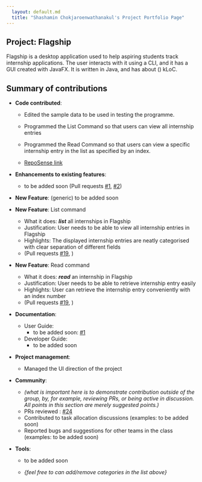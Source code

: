 ```yaml
---
  layout: default.md
  title: "Shashamin Chokjaroenwathanakul's Project Portfolio Page"
---
```


## Project: Flagship

Flagship is a desktop application used to help aspiring students track internship applications. The user interacts with it using a CLI, and it has a GUI created with JavaFX. It is written in Java, and has about () kLoC.

## Summary of contributions

* **Code contributed**: 
    * Edited the sample data to be used in testing the programme.

    * Programmed the List Command so that users can view all internship entries

    * Programmed the Read Command so that users can view a specific internship entry in the list as specified by an index.

    * [RepoSense link](https://nus-cs2103-ay2324s1.github.io/tp-dashboard/?search=&sort=groupTitle&sortWithin=title&timeframe=commit&mergegroup=&groupSelect=groupByRepos&breakdown=true&checkedFileTypes=docs~functional-code~test-code&since=2023-09-22&tabOpen=true&tabType=authorship&tabAuthor=shashahchk&tabRepo=AY2324S1-CS2103T-W17-1%2Ftp%5Bmaster%5D&authorshipIsMergeGroup=false&authorshipFileTypes=&authorshipIsBinaryFileTypeChecked=false&authorshipIsIgnoredFilesChecked=false)

* **Enhancements to existing features**:
  * to be added soon (Pull requests [\#1](), [\#2]())

* **New Feature**: (generic) to be added soon
* **New Feature**: List command
    * What it does: _**list**_ all internships in Flagship
    * Justification: User needs to be able to view all internship entries in Flagship
    * Highlights: The displayed internship entries are neatly categorised with clear separation of different fields
    * (Pull requests [\#19](https://github.com/AY2324S1-CS2103T-W17-1/tp/pull/19), )

* **New Feature**: Read command
    * What it does: _**read**_ an internship in Flagship
    * Justification: User needs to be able to retrieve internship entry easily
    * Highlights: User can retrieve the internship entry conveniently with an index number
    * (Pull requests [\#19](https://github.com/AY2324S1-CS2103T-W17-1/tp/pull/19), )


* **Documentation**:
  * User Guide:
    * to be added soon: [\#1]()
  * Developer Guide:
    * to be added soon

* **Project management**:
  * Managed the UI direction of the project

* **Community**:
  * *(what is important here is to demonstrate contribution outside of the group, by, for example, reviewing PRs, or being active in discussion. All points in this section are merely suggested points.)*
  * PRs reviewed : [\#24](https://github.com/AY2324S1-CS2103T-W17-1/tp/pull/24)
  * Contributed to task allocation discussions (examples: to be added soon)
  * Reported bugs and suggestions for other teams in the class (examples: to be added soon)

* **Tools**:
  * to be added soon
  
  * _{feel free to can add/remove categories in the list above}_